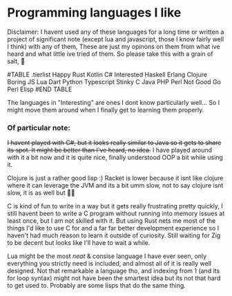 # Programming languages I like
Disclaimer: I havent used any of these languages for a long time or written a project of significant note
(except lua and javascript, those I know fairly well I think)
with any of them, These are just my opinons on them from what ive heard and what little ive tried of them.
So please take this with a grain of salt, 🧂  

#TABLE	.tierlist
Happy	Rust	Kotlin	C#
Interested	Haskell	Erlang	Clojure
Boring	JS	Lua	Dart	Python	Typescript
Stinky	C	Java	PHP	Perl
Not Good	Go	Perl	Elisp
#END TABLE

The languages in "Interesting" are ones I dont know particularly well...
So I might move them around when I finally get to learning them properly.

### Of particular note:

<strike>I havent played with C#, but it looks really similar to Java so it gets to share its spot.
It might be better than I've heard, no idea.</strike>
I have played around with it a bit now and it is quite nice, finally understood OOP a bit while using it.

Clojure is just a rather good lisp :)
Racket is lower because it isnt like clojure where it can leverage the JVM and its a bit umm slow, not to say clojure isnt slow, it is as well but 🤷‍♂️

C is kind of fun to write in a way but it gets really frustrating pretty quickly,
I still havent been to write a C program without running into memory issues at least once, but I am not skilled with it.
But using Rust nets me most of the things I'd like to use C for and a far far better development experience so I haven't had much reason to learn it outside of curiosity.
Still waiting for Zig to be decent but looks like I'll have to wait a while.

Lua might be the most *neat* & consise language I have ever seen, only everything you strictly need is
included, and almost all of it is really well designed. Not that remarkable a language tho,
and indexing from 1 (and its for loop syntax) might not have been the smartest idea but its not that hard to get used to.
Probably are some lisps that do the same thing.
